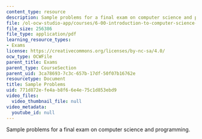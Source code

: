 ```yaml
---
content_type: resource
description: Sample problems for a final exam on computer science and programming.
file: /ol-ocw-studio-app/courses/6-00-introduction-to-computer-science-and-programming-fall-2008/771d872efe4ab8f66e4e75c1d853ebd9_final.pdf
file_size: 256386
file_type: application/pdf
learning_resource_types:
- Exams
license: https://creativecommons.org/licenses/by-nc-sa/4.0/
ocw_type: OCWFile
parent_title: Exams
parent_type: CourseSection
parent_uid: 3ca78693-7c3c-657b-17df-50f07b16762e
resourcetype: Document
title: Sample Problems
uid: 771d872e-fe4a-b8f6-6e4e-75c1d853ebd9
video_files:
  video_thumbnail_file: null
video_metadata:
  youtube_id: null
---
```

Sample problems for a final exam on computer science and programming.